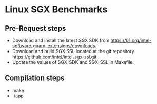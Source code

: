 # Linux SGX Benchmarks

## Pre-Request steps
* Download and install the latest SGX SDK from https://01.org/intel-software-guard-extensions/downloads.
* Download and build SGX SSL located at the git repository https://github.com/intel/intel-sgx-ssl.git.
* Update the values of SGX_SDK and SGX_SSL in Makefile.

## Compilation steps
* make
* ./app
